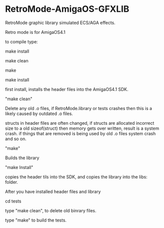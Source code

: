# RetroMode-AmigaOS-GFXLIB
RetroMode graphic library simulated ECS/AGA effects.

Retro mode is for AmigaOS4.1

to compile type:

make install

make clean

make 

make install

first install, installs the header files into the AmigaOS4.1 SDK.

"make clean" 

Delete any old .o files, if RetroMode.library or tests crashes then this is a likely caused by outdated .o files.

structs in header files are often changed, if structs are allocated incorrect size to
a old sizeof(struct) then memory gets over written, result is a system crash. if things that are removed is being used by old .o files system crash and so on.

"make"

Builds the library

"make Install"

copies the header tils into the SDK, 
and copies the library into the libs: folder.

After you have installed header files and library

cd tests

type "make clean", to delete old binrary files.

type "make" to build the tests.


